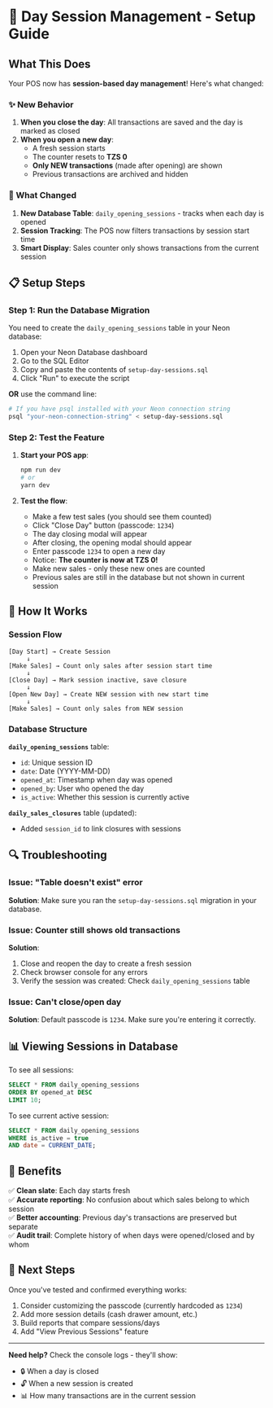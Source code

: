 # 🎯 Day Session Management - Setup Guide

## What This Does

Your POS now has **session-based day management**! Here's what changed:

### ✨ New Behavior

1. **When you close the day**: All transactions are saved and the day is marked as closed
2. **When you open a new day**: 
   - A fresh session starts
   - The counter resets to **TZS 0**
   - **Only NEW transactions** (made after opening) are shown
   - Previous transactions are archived and hidden

### 🔧 What Changed

1. **New Database Table**: `daily_opening_sessions` - tracks when each day is opened
2. **Session Tracking**: The POS now filters transactions by session start time
3. **Smart Display**: Sales counter only shows transactions from the current session

## 📋 Setup Steps

### Step 1: Run the Database Migration

You need to create the `daily_opening_sessions` table in your Neon database:

1. Open your Neon Database dashboard
2. Go to the SQL Editor
3. Copy and paste the contents of `setup-day-sessions.sql`
4. Click "Run" to execute the script

**OR** use the command line:

```bash
# If you have psql installed with your Neon connection string
psql "your-neon-connection-string" < setup-day-sessions.sql
```

### Step 2: Test the Feature

1. **Start your POS app**:
   ```bash
   npm run dev
   # or
   yarn dev
   ```

2. **Test the flow**:
   - Make a few test sales (you should see them counted)
   - Click "Close Day" button (passcode: `1234`)
   - The day closing modal will appear
   - After closing, the opening modal should appear
   - Enter passcode `1234` to open a new day
   - Notice: **The counter is now at TZS 0!**
   - Make new sales - only these new ones are counted
   - Previous sales are still in the database but not shown in current session

## 🎨 How It Works

### Session Flow

```
[Day Start] → Create Session
     ↓
[Make Sales] → Count only sales after session start time
     ↓
[Close Day] → Mark session inactive, save closure
     ↓
[Open New Day] → Create NEW session with new start time
     ↓
[Make Sales] → Count only sales from NEW session
```

### Database Structure

**`daily_opening_sessions`** table:
- `id`: Unique session ID
- `date`: Date (YYYY-MM-DD)
- `opened_at`: Timestamp when day was opened
- `opened_by`: User who opened the day
- `is_active`: Whether this session is currently active

**`daily_sales_closures`** table (updated):
- Added `session_id` to link closures with sessions

## 🔍 Troubleshooting

### Issue: "Table doesn't exist" error

**Solution**: Make sure you ran the `setup-day-sessions.sql` migration in your database.

### Issue: Counter still shows old transactions

**Solution**: 
1. Close and reopen the day to create a fresh session
2. Check browser console for any errors
3. Verify the session was created: Check `daily_opening_sessions` table

### Issue: Can't close/open day

**Solution**: Default passcode is `1234`. Make sure you're entering it correctly.

## 📊 Viewing Sessions in Database

To see all sessions:

```sql
SELECT * FROM daily_opening_sessions 
ORDER BY opened_at DESC 
LIMIT 10;
```

To see current active session:

```sql
SELECT * FROM daily_opening_sessions 
WHERE is_active = true 
AND date = CURRENT_DATE;
```

## 🎯 Benefits

✅ **Clean slate**: Each day starts fresh  
✅ **Accurate reporting**: No confusion about which sales belong to which session  
✅ **Better accounting**: Previous day's transactions are preserved but separate  
✅ **Audit trail**: Complete history of when days were opened/closed and by whom

## 🚀 Next Steps

Once you've tested and confirmed everything works:

1. Consider customizing the passcode (currently hardcoded as `1234`)
2. Add more session details (cash drawer amount, etc.)
3. Build reports that compare sessions/days
4. Add "View Previous Sessions" feature

---

**Need help?** Check the console logs - they'll show:
- 🔒 When a day is closed
- 🔓 When a new session is created
- 📊 How many transactions are in the current session

